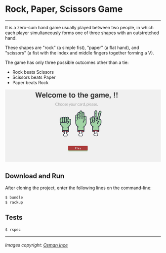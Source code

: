 # Rock, Paper, Scissors Game
---

It is a zero-sum hand game usually played between two people, in which each player simultaneously forms one of three shapes with an outstretched hand.

These shapes are "rock" (a simple fist), "paper" (a flat hand), and "scissors" (a fist with the index and middle fingers together forming a V).

The game has only three possible outcomes other than a tie:
- Rock beats Scissors
- Scissors beats Paper
- Paper beats Rock

<img alt="screenshot" src="public/img/screenshot.png">

<!-- ![Screenshot](http://i.imgur.com/fvkCKnj.png?1) -->

## Download and Run
After cloning the project, enter the following lines on the command-line:
```
$ bundle
$ rackup
```
## Tests
```
$ rspec
```

----
###### Images copyright: [Osman Ince](http://osmanince.dribbble.com)
